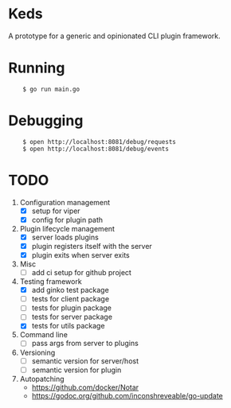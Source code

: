 # Keds

A prototype for a generic and opinionated CLI plugin framework.

# Running

		$ go run main.go

# Debugging

		$ open http://localhost:8081/debug/requests
		$ open http://localhost:8081/debug/events

# TODO

1. Configuration management
	- [x] setup for viper
	- [x] config for plugin path
2. Plugin lifecycle management
	- [x] server loads plugins
	- [x] plugin registers itself with the server
	- [x] plugin exits when server exits
3. Misc
	- [ ] add ci setup for github project
4. Testing framework
	- [x] add ginko test package
	- [ ] tests for client package
	- [ ] tests for plugin package
	- [ ] tests for server package
	- [x] tests for utils package
5. Command line
	- [ ] pass args from server to plugins
6. Versioning
	- [ ] semantic version for server/host
	- [ ] semantic version for plugin
7. Autopatching
	- https://github.com/docker/Notar
	- https://godoc.org/github.com/inconshreveable/go-update
